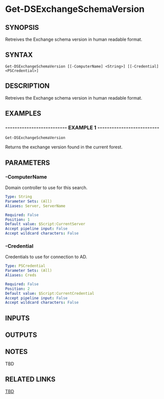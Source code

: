 ﻿---
external help file: PSAD-help.xml
online version: 
schema: 2.0.0
---

# Get-DSExchangeSchemaVersion

## SYNOPSIS
Retreives the Exchange schema version in human readable format.

## SYNTAX

```
Get-DSExchangeSchemaVersion [[-ComputerName] <String>] [[-Credential] <PSCredential>]
```

## DESCRIPTION
Retreives the Exchange schema version in human readable format.

## EXAMPLES

### -------------------------- EXAMPLE 1 --------------------------
```
Get-DSExchangeSchemaVersion
```

Returns the exchange version found in the current forest.

## PARAMETERS

### -ComputerName
Domain controller to use for this search.

```yaml
Type: String
Parameter Sets: (All)
Aliases: Server, ServerName

Required: False
Position: 1
Default value: $Script:CurrentServer
Accept pipeline input: False
Accept wildcard characters: False
```

### -Credential
Credentials to use for connection to AD.

```yaml
Type: PSCredential
Parameter Sets: (All)
Aliases: Creds

Required: False
Position: 2
Default value: $Script:CurrentCredential
Accept pipeline input: False
Accept wildcard characters: False
```

## INPUTS

## OUTPUTS

## NOTES
TBD

## RELATED LINKS

[TBD]()

